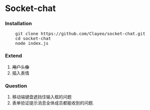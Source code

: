 # **Socket-chat**
### Installation
<pre>
    git clone https://github.com/Clayeo/socket-chat.git
    cd socket-chat
    node index.js
</pre>
### Extend
1. ~~用户头像~~
2. 插入表情
### Question
1. 移动端键盘遮挡住输入框的问题
2. 表单验证提示消息全体成员都能收到的问题.


